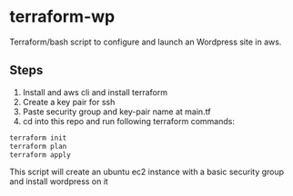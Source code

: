 # terraform-wp
Terraform/bash script to configure and launch an Wordpress site in aws.

## Steps
1. Install and aws cli and install terraform
2. Create a key pair for ssh
3. Paste security group and key-pair name at main.tf
4. cd into this repo and run following terraform commands:
```bash
terraform init
terraform plan
terraform apply
```


This script will create an ubuntu ec2 instance with a basic security group and install wordpress on it